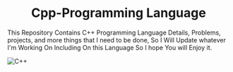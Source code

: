 <h1 align ="center">Cpp-Programming Language</h1>

<p>This Repository Contains C++ Programming Language Details, Problems, projects, and more things that I need to be done,
So I  Will Update whatever I'm Working On Including On this Language So I hope You will Enjoy it. <p>

![C++](https://wallpapercave.com/wp/wp4009915.jpg)
